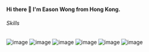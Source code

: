 #### Hi there 👋 I'm Eason Wong from Hong Kong. 

###### Skills
![image](https://img.shields.io/badge/Unity-100000?style=for-the-badge&logo=unity&logoColor=white) ![image](https://img.shields.io/badge/C-00599C?style=for-the-badge&logo=c&logoColor=white) ![image](https://img.shields.io/badge/C%2B%2B-00599C?style=for-the-badge&logo=c%2B%2B&logoColor=white) ![image](https://img.shields.io/badge/C%23-239120?style=for-the-badge&logo=c-sharp&logoColor=white) ![image](https://img.shields.io/badge/Java-ED8B00?style=for-the-badge&logo=java&logoColor=white) ![image](https://img.shields.io/badge/Python-3776AB?style=for-the-badge&logo=python&logoColor=white) 




